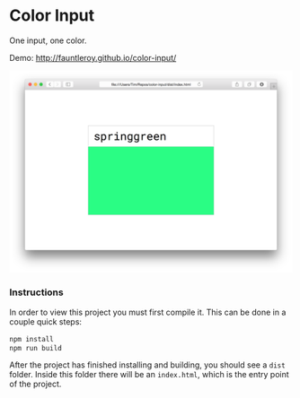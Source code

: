 # Color Input
One input, one color.

Demo: http://fauntleroy.github.io/color-input/

![Color Input Screenshot](screenshot.png)

### Instructions

In order to view this project you must first compile it. This can be done in a couple quick steps:

```
npm install
npm run build
```

After the project has finished installing and building, you should see a `dist` folder. Inside this folder there will be an `index.html`, which is the entry point of the project.